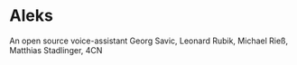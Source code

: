# Aleks
An open source voice-assistant Georg Savic, Leonard Rubik, Michael Rieß, Matthias Stadlinger, 4CN
